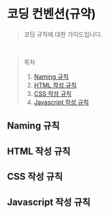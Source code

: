 # 코딩 컨벤션(규약)

> 코딩 규칙에 대한 가이드입니다.

<br />


> 목차
>
> 1. [Naming 규칙](#naming)
> 2. [HTML 작성 규칙](#html)
> 3. [CSS 작성 규칙](#css)
> 4. [Javascript 작성 규칙](#js)

## <a id="naming">Naming 규칙</a>

## <a id="html">HTML 작성 규칙</a>

## <a id="css">CSS 작성 규칙</a>

## <a id="js">Javascript 작성 규칙</a>
